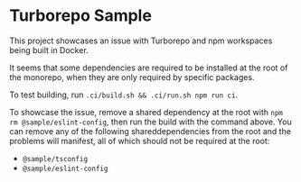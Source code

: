 # Turborepo Sample

This project showcases an issue with Turborepo and npm workspaces being built in Docker.

It seems that some dependencies are required to be installed at the root of the monorepo, when they are only required by specific packages.

To test building, run `.ci/build.sh && .ci/run.sh npm run ci`.

To showcase the issue, remove a shared dependency at the root with `npm rm @sample/eslint-config`, then run the build with the command above. You can remove any of the following shareddependencies from the root and the problems will manifest, all of which should not be required at the root:

- `@sample/tsconfig`
- `@sample/eslint-config`
